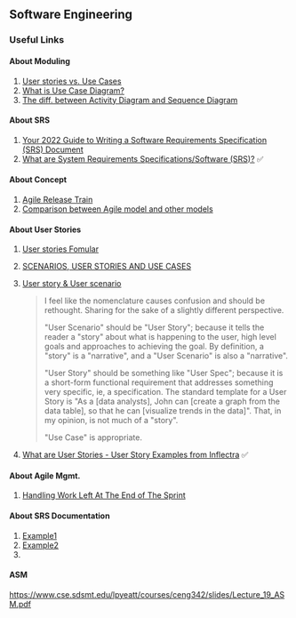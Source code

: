 ## Software Engineering

### Useful Links

#### About Moduling

1. [User stories vs. Use Cases](https://www.visual-paradigm.com/guide/agile-software-development/user-story-vs-use-case/)
2. [What is Use Case Diagram?](https://www.visual-paradigm.com/guide/uml-unified-modeling-language/what-is-use-case-diagram/)
3. [The diff. between Activity Diagram and Sequence Diagram](https://www.geeksforgeeks.org/difference-between-sequence-diagram-and-activity-diagram/)



#### About SRS

1. [Your 2022 Guide to Writing a Software Requirements Specification (SRS) Document](https://relevant.software/blog/software-requirements-specification-srs-document/)
2. [What are System Requirements Specifications/Software (SRS)?](https://www.inflectra.com/ideas/topic/requirements-definition.aspx) ✅



#### About Concept

1. [Agile Release Train](https://www.scaledagileframework.com/agile-release-train/)
2. [Comparison between Agile model and other models](https://www.geeksforgeeks.org/software-engineering-comparison-between-agile-model-and-other-models/)



#### About User Stories

1. [User stories Fomular](https://www.productboard.com/glossary/user-story/?utm_source=google&utm_medium=cpc&utm_campaign=gg_dg_nam_search_trial_generic_dynamic&utm_term=&matchtype=b&utm_content=user_insights&utm_adgroup=132657177788&device=c&gclid=CjwKCAjw_L6LBhBbEiwA4c46ujXIoslCIaME66DFfJ9yxEl6QKytR8w4F3dFxG-9UB15lr3zbNsMFRoCNk4QAvD_BwE)

2. [SCENARIOS, USER STORIES AND USE CASES](https://www.akendi.com/blog/scenarios-user-stories-and-use-casesoh-my/)

3. [User story & User scenario](https://www.quora.com/User-scenarios-user-stories-user-cases-whats-the-difference)

   > I feel like the nomenclature causes confusion and should be rethought. Sharing for the sake of a slightly different perspective.
   >
   > "User Scenario" should be "User Story"; because it tells the reader a "story" about what is happening to the user, high level goals and approaches to achieving the goal. By definition, a "story" is a "narrative", and a "User Scenario" is also a "narrative".
   >
   > "User Story" should be something like "User Spec"; because it is a short-form functional requirement that addresses something very specific, ie, a specification. The standard template for a User Story is "As a [data analysts], John can [create a graph from the data table], so that he can [visualize trends in the data]". That, in my opinion, is not much of a "story".
   >
   > "Use Case" is appropriate.

4. [What are User Stories - User Story Examples from Inflectra](http://www.inflectra.com/Ideas/Topic/User-Stories.aspx) ✅



#### About Agile Mgmt.

1. [Handling Work Left At The End of The Sprint](https://www.mountaingoatsoftware.com/blog/handling-work-left-at-the-end-of-a-sprint)



#### About SRS Documentation

1. [Example1](https://medium.com/trailblazer-of-salesforce/software-requirements-specification-srs-document-fd9ab103b18#_Toc77487629)
2. [Example2](https://krazytech.com/projects/sample-software-requirements-specificationsrs-report-airline-database)
3. 



#### ASM

https://www.cse.sdsmt.edu/lpyeatt/courses/ceng342/slides/Lecture_19_ASM.pdf
